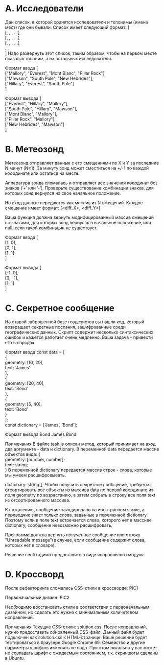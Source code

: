 # A. Исследователи
Дан список, в которой хранятся исследователи и топонимы (имена мест) где они бывали. Список имеет следующий формат:
[  
  [<explorer1>, <toponym1>, <toponym2>, ...],  
  [<explorer2>, <toponym2>, <toponym3>, ...],  
  [<explorer3>, <toponym4>, <toponym1>, ...],  
  ...  
]
Надо развернуть этот список, таким образом, чтобы на первом месте оказался топоним, а на остальных исследователи.

Формат ввода
[  
      ["Mallory", "Everest", "Mont Blanc", "Pillar Rock"],  
      ["Mawson", "South Pole", "New Hebrides"],  
      ["Hillary", "Everest", "South Pole"]  
]

Формат вывода
[  
      ["Everest", "Hillary", "Mallory"],  
      ["South Pole", "Hillary", "Mawson"],  
      ["Mont Blanc", "Mallory"],  
      ["Pillar Rock", "Mallory"],  
      ["New Hebrides", "Mawson"]  
]

# B. Метеозонд
Метеозонд отправляет данные с его смещениями по X и Y за последние N минут (N≥1). За минуту зонд может сместиться на +/-1 по каждой координате или остаться на месте.

Аппаратура зонда сломалась и отправляет все значения координат без знаков (’+’ или ’-’). Проверьте существование комбинации знаков, для которых зонд вернулся на свое начальное положение.

На вход данные передаются как массив из N смещений. Каждое смещение имеет формат: [<diff_X>, <diff_Y>]

Ваша функция должна вернуть модифицированный массив смещений со знаками, для которых зонд вернулся в начальное положение, или null, если такой комбинации не существует.

Формат ввода
[  
  [1, 0],  
  [0, 1],  
  [1, 1]  
]

Формат вывода
[  
  [-1, 0],  
  [0, -1],  
  [1, 1]  
]

# C. Секретное сообщение
На старой заброшенной базе геодезистов вы нашли код, который возвращает секретные послания, зашифрованные среди географических данных. Скрипт содержит несколько синтаксических ошибок и кажется работает очень медленно. Ваша задача - привести его в порядок.

Формат ввода
const data = [  
    {  
        geometry: [10, 20],  
        text: ’James’  
    },  
    {  
        geometry: [20, 40],  
        text: ’Bond’  
    },  
    {  
        geometry: [5, 40],  
        text: ’Bond’  
    }  
];  
const dictionary = [’James’, ’Bond’];

Формат вывода
Bond James Bond

Примечания
В файле task.js описан метод, который принимает на вход два аргумента - data и dictionary. В переменной data передается массив объектов вида:
{  
    geometry: [number, number];  
    text: string;  
}
В переменной dictionary передается массив строк - слова, которые мы умеем расшифровывать.

dictionary: string[];
Чтобы получить секретное сообщение, требуется отсортировать все объекты из массива data по первой координате из поля geometry по возрастанию, а затем собрать в строку все поля text из отсортированного массива.

К сожалению, сообщение закодировано на иностранном языке, а переводчик знает только слова, заданные в переменной dictionary. Поэтому если в поле text встречается слово, которого нет в массиве dictionary, сообщение невозможно расшифровать.

Программа должна вернуть полученное сообщение или строку "Unreadable message"(в случае, если сообщение содержит слова, которых нет в словаре).

Решение необходимо предоставить в виде исправленого модуля.

# D. Кроссворд
После рефакторинга сломались CSS-стили в кроссворде:
PIC1

Первоначальный дизайн:
PIC2

Необходимо восстановить стили в соответствии с первоначальным дизайном, но сделать это нужно с минимальным количетсвом исправлений.

Примечания
Текущие CSS-стили: solution.css.
После исправлений, нужно предоставить обновленный CSS-файл. Данный файл будет подключен как solution.css к HTML-странице.
Ваше решение будет тестироваться в браузере Google Chrome 69. Семейство и другие параметры шрифтов изменять не надо. При этом локально у вас может не совпадать шрифт с ожидаемым состоянием, т.к. скриншоты сделаны в Ubuntu.
